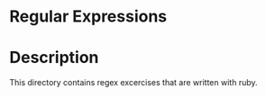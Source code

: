 # Regular Expressions

# Description

This directory contains regex excercises that are written with ruby.

